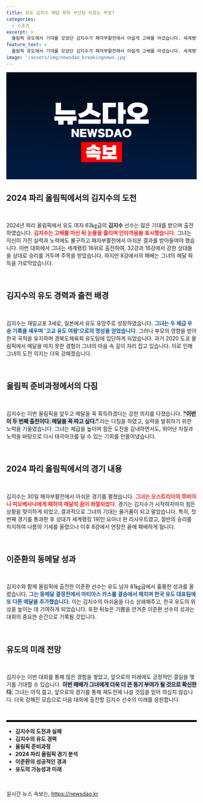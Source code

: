 ```yaml
---
title: 유도 김지수 메달 획득 무산된 이유는 무엇?
categories:
  - 스포츠
excerpt: >
  올림픽 유도에서 기대를 모았던 김지수가 패자부활전에서 아쉽게 고배를 마셨습니다. 세계랭킹 1위를 꺾으며 상승세를 탔으나, 결승 진출의 꿈은 여기서 무산됐습니다.
feature_text: >
  올림픽 유도에서 기대를 모았던 김지수가 패자부활전에서 아쉽게 고배를 마셨습니다. 세계랭킹 1위를 꺾으며 상승세를 탔으나, 결승 진출의 꿈은 여기서 무산됐습니다.
image: '/assets/img/newsdao_breakingnews.jpg'
---
```


<p><img src="/assets/img/newsdao_breakingnews.jpg" alt="flaretime 속보" /></p>

<h2 data-ke-size="size26">2024 파리 올림픽에서의 김지수의 도전</h2>

<p data-ke-size="size16">&nbsp;</p>

<p data-ke-size="size16">2024년 파리 올림픽에서 유도 여자 63㎏급의 <b>김지수</b> 선수는 많은 기대를 받으며 출전하였습니다. <b><span style="color: #ee2323;">김지수는 고배를 마신 뒤 눈물을 흘리며 안타까움을 표시했습니다.</span></b> 그녀는 자신이 가진 실력과 노력에도 불구하고 패자부활전에서 아쉬운 결과를 받아들여야 했습니다. 이번 대회에서 그녀는 세계랭킹 16위로 출전하여, 32강과 16강에서 강한 상대들을 상대로 승리를 거두며 주목을 받았습니다. 하지만 8강에서의 패배는 그녀의 메달 획득을 가로막았습니다.</p>

<p data-ke-size="size16">&nbsp;</p>

<h2 data-ke-size="size26">김지수의 유도 경력과 출전 배경</h2>

<p data-ke-size="size16">&nbsp;</p>

<p data-ke-size="size16">김지수는 재일교포 3세로, 일본에서 유도 유망주로 성장하였습니다. <b><span style="color: #1a5490;">그녀는 두 체급 우승 기록을 세우며 '고교 유도 여왕'으로의 명성을 얻었습니다.</span></b> 그러나 부모의 영향을 받아 한국 국적을 유지하며 경북도체육회 유도팀에 입단하게 되었습니다. 과거 2020 도쿄 올림픽에서 메달을 따지 못한 경험이 그녀의 마음 속 깊이 자리 잡고 있습니다. 이로 인해 그녀의 도전 의지는 더욱 강해졌습니다.</p>

<p data-ke-size="size16">&nbsp;</p>

<h2 data-ke-size="size26">올림픽 준비과정에서의 다짐</h2>

<p data-ke-size="size16">&nbsp;</p>

<p data-ke-size="size16">김지수는 이번 올림픽을 앞두고 메달을 꼭 획득하겠다는 강한 의지를 다졌습니다. <b><span style="background-color: #21538527;">"이번이 두 번째 출전이다. 메달을 꼭 따고 싶다." </span></b>라는 다짐을 하였고, 실력을 발휘하기 위한 노력을 기울였습니다. 그녀는 체급을 높이며 힘든 도전을 감내하면서도, 뛰어난 자질과 노력을 바탕으로 다시 태극마크를 달 수 있는 기회를 만들어냈습니다.</p>

<p data-ke-size="size16">&nbsp;</p>

<h2 data-ke-size="size26">2024 파리 올림픽에서의 경기 내용</h2>

<p data-ke-size="size16">&nbsp;</p>

<p data-ke-size="size16">김지수는 30일 패자부활전에서 아쉬운 경기를 펼쳤습니다. <b><span style="color: #ee2323;">그녀는 오스트리아의 루비아나 피오베사나에게 패하여 메달의 꿈이 좌절되었다.</span></b> 경기는 김지수가 시작하자마자 힘든 상황을 맞이하게 되었고, 결과적으로 그녀의 기대는 물거품이 되고 말았습니다. 특히, 첫 번째 경기를 통과한 후 상대가 세계랭킹 1위인 요아너 판 리샤우트였고, 절반의 승리를 차지하여 나름의 기세를 올렸으나 이후 8강에서 연장전 끝에 패배하게 됩니다.</p>

<p data-ke-size="size16">&nbsp;</p>

<h2 data-ke-size="size26">이준환의 동메달 성과</h2>

<p data-ke-size="size16">&nbsp;</p>

<p data-ke-size="size16">김지수와 함께 올림픽에 출전한 이준환 선수는 유도 남자 81㎏급에서 훌륭한 성과를 올렸습니다. <b><span style="color: #1a5490;">그는 동메달 결정전에서 마티아스 카스를 결승에서 제치며 한국 유도 대표팀에 또 다른 메달을 추가했습니다.</span></b> 이는 김지수의 아쉬움을 다소 상쇄해주고, 한국 유도의 위상을 높이는 데 기여하게 되었습니다. 또한 뒤늦은 기쁨을 안겨준 이준환 선수의 성과는 대회의 중요한 순간으로 기록될 것입니다.</p>

<p data-ke-size="size16">&nbsp;</p>

<h2 data-ke-size="size26">유도의 미래 전망</h2>

<p data-ke-size="size16">&nbsp;</p>

<p data-ke-size="size16">김지수는 이번 대회를 통해 많은 경험을 쌓았고, 앞으로의 미래에도 긍정적인 결실을 맺기를 기대할 수 있습니다. <b><span style="background-color: #21538527;">이번 패배가 그녀에게 더욱 더 큰 동기 부여가 될 것으로 확신한다.</span></b> 그녀는 아직 젊고, 앞으로의 경기를 통해 재도전에 나설 것임을 믿어 의심치 않습니다. 더욱 강해진 모습으로 다음 대회에 출전할 김지수 선수의 미래를 응원합니다.</p>

<p data-ke-size="size16">&nbsp;</p>

<hr style="border: 2px solid #000;">

<ul>
    <li><b>김지수의 도전과 실패</b></li>
    <li><b>김지수의 유도 경력</b></li>
    <li><b>올림픽 준비과정</b></li>
    <li><b>2024 파리 올림픽 경기 분석</b></li>
    <li><b>이준환의 성공적인 경과</b></li>
    <li><b>유도의 가능성과 미래</b></li>
</ul>

<p data-ke-size="size16">&nbsp;</p>
실시간 뉴스 속보는, <a href="https://newsdao.kr" rel="dofollow">https://newsdao.kr</a>


